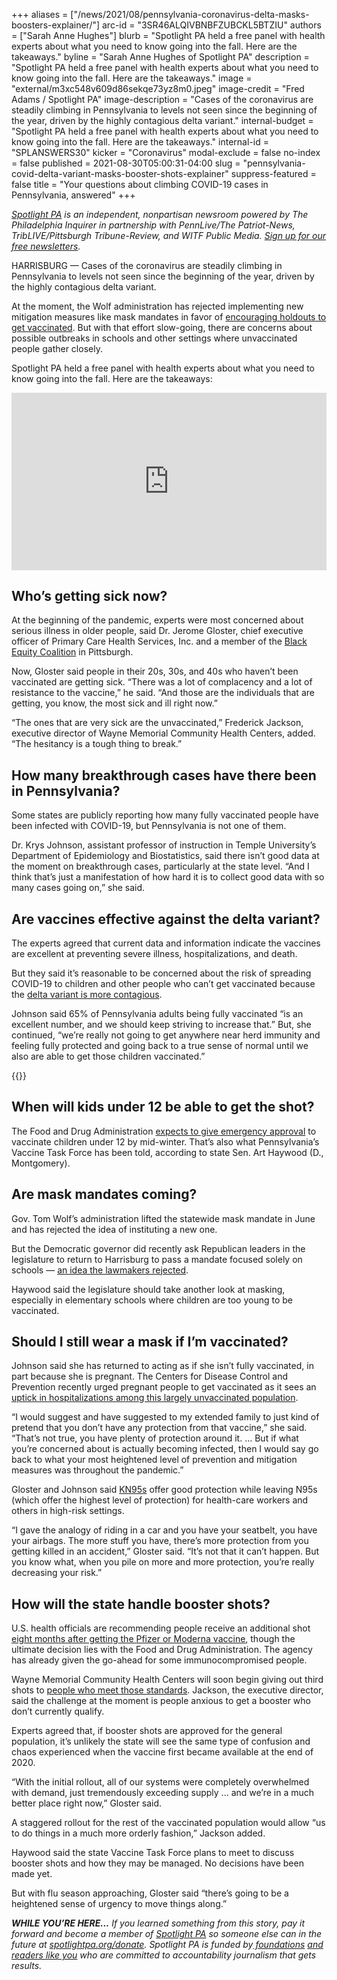+++
aliases = ["/news/2021/08/pennsylvania-coronavirus-delta-masks-boosters-explainer/"]
arc-id = "3SR46ALQIVBNBFZUBCKL5BTZIU"
authors = ["Sarah Anne Hughes"]
blurb = "Spotlight PA held a free panel with health experts about what you need to know going into the fall. Here are the takeaways."
byline = "Sarah Anne Hughes of Spotlight PA"
description = "Spotlight PA held a free panel with health experts about what you need to know going into the fall. Here are the takeaways."
image = "external/m3xc548v609d86sekqe73yz8m0.jpeg"
image-credit = "Fred Adams / Spotlight PA"
image-description = "Cases of the coronavirus are steadily climbing in Pennsylvania to levels not seen since the beginning of the year, driven by the highly contagious delta variant."
internal-budget = "Spotlight PA held a free panel with health experts about what you need to know going into the fall. Here are the takeaways."
internal-id = "SPLANSWERS30"
kicker = "Coronavirus"
modal-exclude = false
no-index = false
published = 2021-08-30T05:00:31-04:00
slug = "pennsylvania-covid-delta-variant-masks-booster-shots-explainer"
suppress-featured = false
title = "Your questions about climbing COVID-19 cases in Pennsylvania, answered"
+++

<a href="https://lesspage.com/"><i>Spotlight PA</i></a><i> is an independent, nonpartisan newsroom powered by The Philadelphia Inquirer in partnership with PennLive/The Patriot-News, TribLIVE/Pittsburgh Tribune-Review, and WITF Public Media. </i><a href="https://lesspage.com/newsletters"><i>Sign up for our free newsletters</i></a><i>.</i>

HARRISBURG — Cases of the coronavirus are steadily climbing in Pennsylvania to levels not seen since the beginning of the year, driven by the highly contagious delta variant.

At the moment, the Wolf administration has rejected implementing new mitigation measures like mask mandates in favor of <a href="https://lesspage.com/news/2021/08/pa-vaccination-rate-county-fairs-clinics/">encouraging holdouts to get vaccinated</a>. But with that effort slow-going, there are concerns about possible outbreaks in schools and other settings where unvaccinated people gather closely.

Spotlight PA held a free panel with health experts about what you need to know going into the fall. Here are the takeaways:

<div style="padding:56.25% 0 0 0;position:relative;"><iframe src="https://player.vimeo.com/video/592894023?h=5c590570d7&color=ffcb05&title=0&byline=0" style="position:absolute;top:0;left:0;width:100%;height:100%;" frameborder="0" allow="autoplay; fullscreen; picture-in-picture" allowfullscreen></iframe></div><script src="https://player.vimeo.com/api/player.js"></script>

## Who’s getting sick now?

At the beginning of the pandemic, experts were most concerned about serious illness in older people, said Dr. Jerome Gloster, chief executive officer of Primary Care Health Services, Inc. and a member of the <a href="https://www.blackequitypgh.org/">Black Equity Coalition</a> in Pittsburgh.

Now, Gloster said people in their 20s, 30s, and 40s who haven’t been vaccinated are getting sick. “There was a lot of complacency and a lot of resistance to the vaccine,” he said. “And those are the individuals that are getting, you know, the most sick and ill right now.”

“The ones that are very sick are the unvaccinated,” Frederick Jackson, executive director of Wayne Memorial Community Health Centers, added. “The hesitancy is a tough thing to break.”

<script src="https://lesspage.com/embed.js" async></script><div data-spl-embed-version="1" data-spl-src="https://lesspage.com/embeds/newsletter/"></div>

## How many breakthrough cases have there been in Pennsylvania?

Some states are publicly reporting how many fully vaccinated people have been infected with COVID-19, but Pennsylvania is not one of them.

Dr. Krys Johnson, assistant professor of instruction in Temple University’s Department of Epidemiology and Biostatistics, said there isn’t good data at the moment on breakthrough cases, particularly at the state level. “And I think that’s just a manifestation of how hard it is to collect good data with so many cases going on,” she said.

## Are vaccines effective against the delta variant?

The experts agreed that current data and information indicate the vaccines are excellent at preventing severe illness, hospitalizations, and death.

But they said it’s reasonable to be concerned about the risk of spreading COVID-19 to children and other people who can’t get vaccinated because the <a href="https://www.yalemedicine.org/news/5-things-to-know-delta-variant-covid">delta variant is more contagious</a>.

Johnson said 65% of Pennsylvania adults being fully vaccinated “is an excellent number, and we should keep striving to increase that.” But, she continued, “we’re really not going to get anywhere near herd immunity and feeling fully protected and going back to a true sense of normal until we also are able to get those children vaccinated.”

{{<picture src="external/ct7wc2ez4y2gdec5m22mg7aj00.jpeg" description="There is no statewide mandate to wear masks in public schools, though Gov. Tom Wolf has called the GOP-led legislature to institute such a requirement. " caption="There is no statewide mandate to wear masks in public schools, though Gov. Tom Wolf has called the GOP-led legislature to institute such a requirement. " credit="JESSICA GRIFFIN  / Philadelphia Inquirer">}} 

## When will kids under 12 be able to get the shot?

The Food and Drug Administration <a href="https://www.nbcnews.com/health/health-news/vaccines-kids-under-age-12-expected-mid-winter-fda-official-n1274057">expects to give emergency approval</a> to vaccinate children under 12 by mid-winter. That’s also what Pennsylvania’s Vaccine Task Force has been told, according to state Sen. Art Haywood (D., Montgomery).

## Are mask mandates coming?

Gov. Tom Wolf’s administration lifted the statewide mask mandate in June and has rejected the idea of instituting a new one.

But the Democratic governor did recently ask Republican leaders in the legislature to return to Harrisburg to pass a mandate focused solely on schools — <a href="https://lesspage.com/news/2021/08/pa-school-mask-mandate-tom-wolf-republican-lawmakers/">an idea the lawmakers rejected</a>.

Haywood said the legislature should take another look at masking, especially in elementary schools where children are too young to be vaccinated.

## Should I still wear a mask if I’m vaccinated?

Johnson said she has returned to acting as if she isn’t fully vaccinated, in part because she is pregnant. The Centers for Disease Control and Prevention recently urged pregnant people to get vaccinated as it sees an <a href="https://www.npr.org/sections/health-shots/2021/08/11/1026555595/pregnant-cdc-urges-covid-vaccination-icus-fill-unvaccinated-delta">uptick in hospitalizations among this largely unvaccinated population</a>.

“I would suggest and have suggested to my extended family to just kind of pretend that you don’t have any protection from that vaccine,” she said. “That’s not true, you have plenty of protection around it. ... But if what you’re concerned about is actually becoming infected, then I would say go back to what your most heightened level of prevention and mitigation measures was throughout the pandemic.”

Gloster and Johnson said <a href="https://bonafidemasks.com/">KN95s</a> offer good protection while leaving N95s (which offer the highest level of protection) for health-care workers and others in high-risk settings.

“I gave the analogy of riding in a car and you have your seatbelt, you have your airbags. The more stuff you have, there’s more protection from you getting killed in an accident,” Gloster said. “It’s not that it can’t happen. But you know what, when you pile on more and more protection, you’re really decreasing your risk.”

## How will the state handle booster shots?

U.S. health officials are recommending people receive an additional shot <a href="https://abcnews.go.com/Politics/health-officials-sticking-month-covid-booster-shot-timeline/story?id=79700212">eight months after getting the Pfizer or Moderna vaccine</a>, though the ultimate decision lies with the Food and Drug Administration. The agency has already given the go-ahead for some immunocompromised people.

Wayne Memorial Community Health Centers will soon begin giving out third shots to <a href="https://www.wnep.com/article/news/local/wayne-county/wayne-memorial-will-give-booster-shots/523-8a5ab582-1ec5-41c6-a00b-7c2829b1c27e">people who meet those standards</a>. Jackson, the executive director, said the challenge at the moment is people anxious to get a booster who don’t currently qualify.

<script src="https://lesspage.com/embed.js" async></script><div data-spl-embed-version="1" data-spl-src="https://lesspage.com/embeds/donate/?teaser_text=If%20you%20learned%20something%20from%20this%20report%2C%20pay%20it%20forward%20and%20become%20a%20member%20of%20Spotlight%20PA%20so%20someone%20else%20can%20in%20the%20future."></div>

Experts agreed that, if booster shots are approved for the general population, it’s unlikely the state will see the same type of confusion and chaos experienced when the vaccine first became available at the end of 2020.

“With the initial rollout, all of our systems were completely overwhelmed with demand, just tremendously exceeding supply ... and we’re in a much better place right now,” Gloster said.

A staggered rollout for the rest of the vaccinated population would allow “us to do things in a much more orderly fashion,” Jackson added.

Haywood said the state Vaccine Task Force plans to meet to discuss booster shots and how they may be managed. No decisions have been made yet.

But with flu season approaching, Gloster said “there’s going to be a heightened sense of urgency to move things along.”

<i><b>WHILE YOU’RE HERE...</b></i><i> If you learned something from this story, pay it forward and become a member of </i><a href="https://lesspage.com/"><i>Spotlight PA</i></a><i> so someone else can in the future at </i><a href="http://spotlightpa.org/donate"><i>spotlightpa.org/donate</i></a><i>. Spotlight PA is funded by</i><a href="https://lesspage.com/support"><i> foundations</i></a><i> </i><a href="https://lesspage.com/support"><i>and readers like you</i></a><i> who are committed to accountability journalism that gets results.</i>
